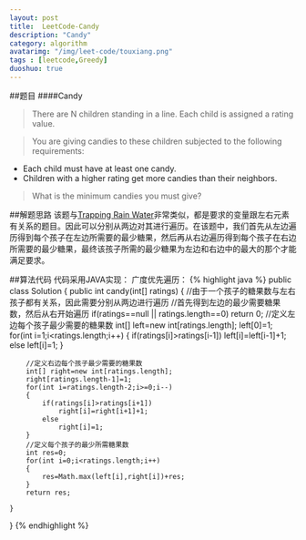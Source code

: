 ```yaml
---
layout: post
title:  LeetCode-Candy
description: "Candy"
category: algorithm
avatarimg: "/img/leet-code/touxiang.png"
tags : [leetcode,Greedy]
duoshuo: true
---
```

##题目
####Candy
>There are N children standing in a line. Each child is assigned a rating value.

>You are giving candies to these children subjected to the following requirements:
>
+ Each child must have at least one candy.   
+ Children with a higher rating get more candies than their neighbors.   

>What is the minimum candies you must give?

<!-- more -->
	
##解题思路 
该题与[Trapping Rain Water][1]非常类似，都是要求的变量跟左右元素有关系的题目。因此可以分别从两边对其进行遍历。在该题中，我们首先从左边遍历得到每个孩子在左边所需要的最少糖果，然后再从右边遍历得到每个孩子在右边所需要的最少糖果，最终该孩子所需的最少糖果为左边和右边中的最大的那个才能满足要求。

##算法代码
代码采用JAVA实现： 
广度优先遍历：
{% highlight java %}
public class Solution {
    public int candy(int[] ratings) {
        //由于一个孩子的糖果数与左右孩子都有关系，因此需要分别从两边进行遍历
        //首先得到左边的最少需要糖果数，然后从右开始遍历
    	if(ratings==null || ratings.length==0)
    		return 0;
    	//定义左边每个孩子最少需要的糖果数
    	int[] left=new int[ratings.length];
    	left[0]=1;
    	for(int i=1;i<ratings.length;i++)
    	{
    		if(ratings[i]>ratings[i-1])
    			left[i]=left[i-1]+1;
    		else
    			left[i]=1;
    	}

    	//定义右边每个孩子最少需要的糖果数
    	int[] right=new int[ratings.length];
    	right[ratings.length-1]=1;
    	for(int i=ratings.length-2;i>=0;i--)
    	{
    		if(ratings[i]>ratings[i+1])
    			right[i]=right[i+1]+1;
    		else
    			right[i]=1;
    	}
    	//定义每个孩子的最少所需糖果数
    	int res=0;
    	for(int i=0;i<ratings.length;i++)
    	{
    		res=Math.max(left[i],right[i])+res;
    	}
    	return res;

    }
}
{% endhighlight %}

[1]:http://pisxw.com/algorithm/Trapping-Rain-Water.html

